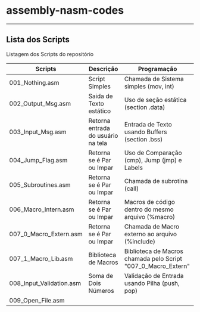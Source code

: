 # assembly-nasm-codes
---
## Lista dos Scripts
Listagem dos Scripts do repositório

| Scripts | Descrição | Programação |
| ------ | ------ | ------ |
| 001_Nothing.asm | Script Simples | Chamada de Sistema simples (mov, int) |
| 002_Output_Msg.asm | Saida de Texto estático | Uso de seção estática (section .data) |
| 003_Input_Msg.asm | Retorna entrada do usuário na tela | Entrada de Texto usando Buffers (section .bss) |
| 004_Jump_Flag.asm | Retorna se é Par ou Impar | Uso de Comparação (cmp), Jump (jmp) e Labels |
| 005_Subroutines.asm | Retorna se é Par ou Impar | Chamada de subrotina (call) |
| 006_Macro_Intern.asm | Retorna se é Par ou Impar | Macros de código dentro do mesmo arquivo (%macro) |
| 007_0_Macro_Extern.asm | Retorna se é Par ou Impar | Chamada de Macro externo ao arquivo (%include) |
| 007_1_Macro_Lib.asm | Biblioteca de Macros | Biblioteca de Macros chamada pelo Script "007_0_Macro_Extern" |
| 008_Input_Validation.asm | Soma de Dois Números | Validação de Entrada usando Pilha (push, pop) |
| 009_Open_File.asm |  |  |
